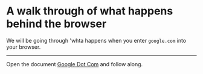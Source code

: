 # A walk through of what happens behind the browser
We will be going through 'whta happens when you enter ```google.com``` into your browser.

---

Open the document [Google Dot Com](./google-dot-com) and follow along.
